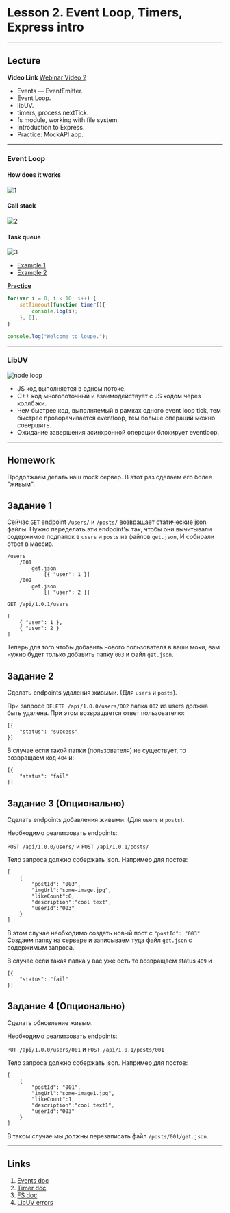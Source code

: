 # Lesson 2. Event Loop, Timers, Express intro

----
## Lecture

**Video Link** [Webinar Video 2](https://youtu.be/o-uat-Oihkk) 

* Events — EventEmitter.
* Event Loop.
* libUV.
* timers, process.nextTick.
* fs module, working with file system.
* Introduction to Express.
* Practice: MockAPI app.

----
### Event Loop

#### How does it works

![1](../_assets/eventloop1.png)

#### Call stack

![2](../_assets/eventloop2.png)

#### Task queue

![3](../_assets/eventloop3.png)

* [Example 1](http://latentflip.com/loupe/?code=Y29uc29sZS5sb2coIlN0YXJ0ZWQhIik7CgokLm9uKCdidXR0b24nLCAnY2xpY2snLCBmdW5jdGlvbiBvbkNsaWNrKCkgewogICAgY29uc29sZS5sb2coJ1lvdSBjbGlja2VkIHRoZSBidXR0b24hJyk7ICAgIAp9KTsKCmNvbnNvbGUubG9nKCJIaSEiKTsKCnNldFRpbWVvdXQoZnVuY3Rpb24gdGltZW91dCgpIHsKICAgIGNvbnNvbGUubG9nKCJUaW1lb3V0IGZpbmlzaGVkISIpOwp9LCA1MDAwKTsKCmNvbnNvbGUubG9nKCJEb25lLiIpOw%3D%3D!!!PGJ1dHRvbj5DbGljayBtZSE8L2J1dHRvbj4%3D)
* [Example 2](http://latentflip.com/loupe/?code=c2V0VGltZW91dChmdW5jdGlvbiB0aW1lb3V0MSgpIHsKICAgIGNvbnNvbGUubG9nKCJUaW1lb3V0IDEiKTsKfSwgMTAwMCk7CgpzZXRUaW1lb3V0KGZ1bmN0aW9uIHRpbWVvdXQyKCkgewogICAgY29uc29sZS5sb2coIlRpbWVvdXQgMiIpOwp9LCAxMDAwKTsKCnNldFRpbWVvdXQoZnVuY3Rpb24gdGltZW91dDMoKSB7CiAgICBjb25zb2xlLmxvZygiVGltZW91dCAzIik7Cn0sIDEwMDApOwoKc2V0VGltZW91dChmdW5jdGlvbiB0aW1lb3V0NCgpIHsKICAgIGNvbnNvbGUubG9nKCJUaW1lb3V0IDQiKTsKfSwgMTAwMCk7!!!PGJ1dHRvbj5DbGljayBtZSE8L2J1dHRvbj4%3D)

**[Practice](http://latentflip.com/loupe/)**

```js
for(var i = 0; i < 10; i++) {
    setTimeout(function timer(){
        console.log(i);
    }, 0);
}

console.log("Welcome to loupe.");

```

----
### LibUV

![node loop](../_assets/node_loop.png)

* JS код выполняется в одном потоке.
* С++ код многопоточный и взаимодействует с JS кодом через коллбэки.
* Чем быстрее код, выполняемый в рамках одного event loop tick, тем быстрее проворачивается eventloop, тем больше операций можно совершить.
* Ожидание завершения асинхронной операции блокирует eventloop.


----
## Homework

Продолжаем делать наш mock сервер. В этот раз сделаем его более "живым".

## Задание 1

Сейчас `GET` endpoint `/users/` и `/posts/` возвращает статические json файлы.
Нужно переделать эти endpoint'ы так, чтобы они вычитывали содержимое подпапок в `users` и `posts` из файлов `get.json`,
И собирали ответ в массив.

```
/users
    /001
        get.json
            [{ "user": 1 }]
    /002
        get.json
            [{ "user": 2 }]
```

```
GET /api/1.0.1/users

[
    { "user": 1 },
    { "user": 2 }
]

```

Теперь для того чтобы добавить нового пользователя в ваши моки, вам нужно будет только добавить папку `003` и файл `get.json`.

## Задание 2

Сделать endpoints удаления живыми. (Для `users` и `posts`).

При запросе `DELETE /api/1.0.0/users/002` папка `002` из users должна быть удалена. При этом возвращается ответ 
пользователю:
 
```
[{
    "status": "success"
}]
```

В случае если такой папки (пользователя) не существует, то возвращаем код `404` и:
```
[{
    "status": "fail"
}]
```

## Задание 3 (Опционально)

Сделать endpoints добавления живыми. (Для `users` и `posts`).

Необходимо реалитзовать endpoints:

`POST /api/1.0.0/users/` и `POST /api/1.0.1/posts/`

Тело запроса должно собержать json. Например для постов:

```
[
    {
        "postId": "003",
        "imgUrl":"some-image.jpg",
        "likeCount":0,
        "description":"cool text",
        "userId":"003"
    }
]
```

В этом случае необходимо создать новый пост с `"postId": "003"`.
Создаем папку на сервере и записываем туда файл `get.json` с содержимым запроса.
 
В случае если такая папка у вас уже есть то возвращаем status `409` и
```
[{
    "status": "fail"
}]
```

## Задание 4 (Опционально)

Сделать обновление живым.

Необходимо реалитзовать endpoints:

`PUT /api/1.0.0/users/001` и `POST /api/1.0.1/posts/001`

Тело запроса должно собержать json. Например для постов:

```
[
    {
        "postId": "001",
        "imgUrl":"some-image1.jpg",
        "likeCount":1,
        "description":"cool text1",
        "userId":"003"
    }
]
```

В таком случае мы должны перезаписать файл `/posts/001/get.json`.



----
## Links

1. [Events doc](https://nodejs.org/dist/latest-v6.x/docs/api/events.html)
2. [Timer doc](https://nodejs.org/dist/latest-v6.x/docs/api/timers.html)
3. [FS doc](https://nodejs.org/dist/latest-v6.x/docs/api/fs.html)
4. [LibUV errors](https://github.com/libuv/libuv/blob/v1.x/include/uv.h)

